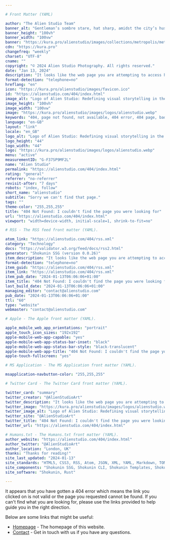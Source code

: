 ```yaml
---

# Front Matter (YAML)

author: "The Alien Studio Team"
banner_alt: "Gentleman’s sombre stare, hat sharp, amidst the city’s hushed tales"
banner_height: "100vh"
banner_width: "100vw"
banner: "https://kura.pro/alienstudio/images/collections/metropolis/metropolis-16.webp"
cdn: "https://kura.pro"
changefreq: "weekly"
charset: "UTF-8"
cname: ""
copyright: "© 2024 Alien Studio Photography. All rights reserved."
date: "Jan 13, 2024"
description: "It looks like the web page you are attempting to access has either been removed, renamed, or is currently unavailable."
format-detection: "telephone=no"
hreflang: "en"
icon: "https://kura.pro/alienstudio/images/favicon.ico"
id: "https://alienstudio.com/404/index.html"
image_alt: "Logo of Alien Studio: Redefining visual storytelling in the digital age."
image_height: "100vh"
image_width: "100vw"
image: "https://kura.pro/alienstudio/images/logos/alienstudio.webp"
keywords: "404, page not found, not available, 404 error, 404 page, bad link, broken link, page does not exist, page not found, page removed"
language: "en-GB"
layout: "link"
locale: "en_GB"
logo_alt: "Logo of Alien Studio: Redefining visual storytelling in the digital age."
logo_height: "44"
logo_width: "44"
logo: "https://kura.pro/alienstudio/images/logos/alienstudio.webp"
menu: "active"
measurementID: "G-F37SP9MF2L"
name: "Alien Studio"
permalink: "https://alienstudio.com/404/index.html"
rating: "general"
referrer: "no-referrer"
revisit-after: "7 days"
robots: "index, follow"
short_name: "alienstudio"
subtitle: "Sorry we can't find that page."
tags: ""
theme-color: "255,255,255"
title: "404 Not Found: I couldn't find the page you were looking for"
url: "https://alienstudio.com/404/index.html"
viewport: "width=device-width, initial-scale=1, shrink-to-fit=no"

# RSS - The RSS feed front matter (YAML).

atom_link: "https://alienstudio.com/404/rss.xml"
category: "Technology"
docs: "https://validator.w3.org/feed/docs/rss2.html"
generator: "Shokunin SSG (version 0.0.26)"
item_description: "It looks like the web page you are attempting to access has either been removed, renamed, or is currently unavailable."
format-detection: "telephone=no"
item_guid: "https://alienstudio.com/404/rss.xml"
item_link: "https://alienstudio.com/404/rss.xml"
item_pub_date: "2024-01-13T06:06:06+01:00"
item_title: "404 Not Found: I couldn't find the page you were looking for"
last_build_date: "2024-01-13T06:06:06+01:00"
managing_editor: "contact@alienstudio.com"
pub_date: "2024-01-13T06:06:06+01:00"
ttl: "60"
type: "website"
webmaster: "contact@alienstudio.com"

# Apple - The Apple front matter (YAML).

apple_mobile_web_app_orientations: "portrait"
apple_touch_icon_sizes: "192x192"
apple-mobile-web-app-capable: "yes"
apple-mobile-web-app-status-bar-inset: "black"
apple-mobile-web-app-status-bar-style: "black-translucent"
apple-mobile-web-app-title: "404 Not Found: I couldn't find the page you were looking for"
apple-touch-fullscreen: "yes"

# MS Application - The MS Application front matter (YAML).

msapplication-navbutton-color: "255,255,255"

# Twitter Card - The Twitter Card front matter (YAML).

twitter_card: "summary"
twitter_creator: "@AlienStudioArt"
twitter_description: "It looks like the web page you are attempting to access has either been removed, renamed, or is currently unavailable."
twitter_image: "https://kura.pro/alienstudio/images/logos/alienstudio.webp"
twitter_image_alt: "Logo of Alien Studio: Redefining visual storytelling in the digital age."
twitter_site: "@AlienStudioArt"
twitter_title: "404 Not Found: I couldn't find the page you were looking for"
twitter_url: "https://alienstudio.com/404/index.html"

# Humans.txt - The Humans.txt front matter (YAML).
author_website: "https://alienstudio.com/404/index.html"
author_twitter: "@AlienStudioArt"
author_location: "London, UK"
thanks: "Thanks for reading!"
site_last_updated: "2024-01-13"
site_standards: "HTML5, CSS3, RSS, Atom, JSON, XML, YAML, Markdown, TOML"
site_components: "Shokunin SSG, Shokunin CLI, Shokunin Templates, Shokunin Themes, Kaishi SSG, Kaishi CLI, Kaishi Templates, Kaishi Themes"
site_software: "Shokunin, Rust"

---
```


It appears that you have gotten a 404 error which means the link you clicked on
is not valid or the page you requested cannot be found. If you can't find what
you are looking for, please use the links provided to help guide you in the
right direction.

Below are some links that might be useful:

- [Homepage](/) - The homepage of this website.
- [Contact](/contact/index.html) - Get in touch with us if you have any
  questions.
